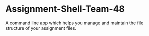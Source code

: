 # Assignment-Shell-Team-48
A command line app which helps you manage and maintain the file structure of your assignment files.
